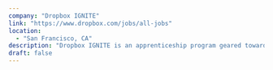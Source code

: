 ```yaml
---
company: "Dropbox IGNITE"
link: "https://www.dropbox.com/jobs/all-jobs"
location:
  - "San Francisco, CA"
description: "Dropbox IGNITE is an apprenticeship program geared towards professionals with non-traditional software engineering backgrounds who are looking to start or re-start their professional career."
draft: false
---
```


